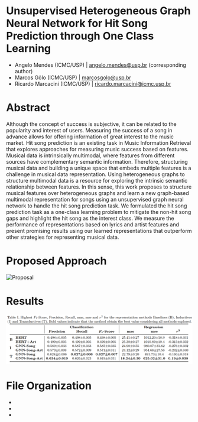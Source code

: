 # Unsupervised Heterogeneous Graph Neural Network for Hit Song Prediction through One Class Learning

- Angelo Mendes (ICMC/USP) | angelo.mendes@usp.br (corresponding author)
- Marcos Gôlo (ICMC/USP) | marcosgolo@usp.br 
- Ricardo Marcacini (ICMC/USP) | ricardo.marcacini@icmc.usp.br

# Abstract
Although the concept of success is subjective, it can be related to the popularity and interest of users. Measuring the success of a song in advance allows for offering information of great interest to the music market. Hit song prediction is an existing task in Music Information Retrieval that explores approaches for measuring music success based on features. Musical data is intrinsically multimodal, where features from different sources have complementary semantic information. Therefore, structuring musical data and building a unique space that embeds multiple features is a challenge in musical data representation. Using heterogeneous graphs to structure multimodal data is a resource for exploring the intrinsic semantic relationship between features. In this sense, this work proposes to structure musical features over heterogeneous graphs and learn a new graph-based multimodal representation for songs using an unsupervised graph neural network to handle the hit song prediction task. We formulated the hit song prediction task as a one-class learning problem to mitigate the non-hit song gaps and highlight the hit song as the interest class. We measure the performance of representations based on lyrics and artist features and present promising results using our learned representations that outperform other strategies for representing musical data.

# Proposed Approach
![Proposal](/images/proposal.png)

# Results
![Results](/images/results.png)

# File Organization
-
-
-
